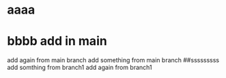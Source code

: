 # aaaa
# bbbb add  in main
add again from main branch
add something from main branch
##sssssssss
add somthing from branch1
add again from branch1

